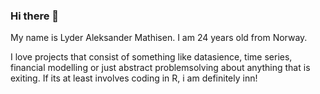 ### Hi there 👋

My name is Lyder Aleksander Mathisen. I am 24 years old from Norway.

I love projects that consist of something like datasience, time series, financial modelling or just abstract problemsolving about anything that is exiting. If its at least involves coding in R, i am definitely inn!





